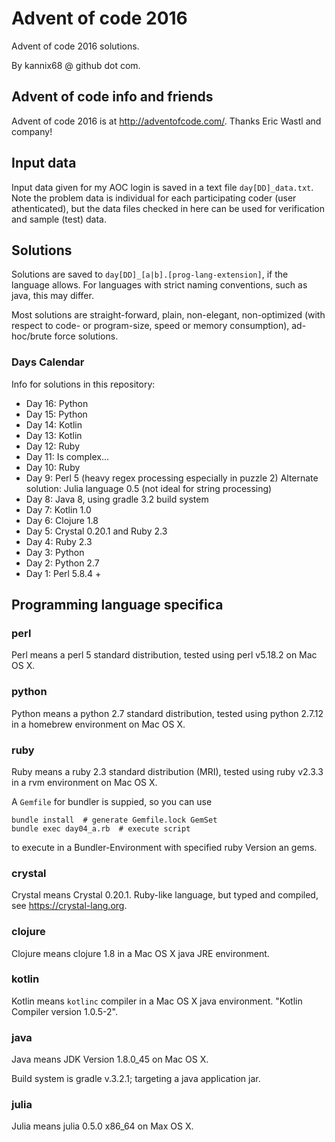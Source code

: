 # Advent of code 2016
Advent of code 2016 solutions.

By kannix68 @ github dot com.

## Advent of code info and friends

Advent of code 2016 is at <http://adventofcode.com/>.
Thanks Eric Wastl and company!

## Input data

Input data given for my AOC login is saved in a text file
`day[DD]_data.txt`.
Note the problem data is individual for each participating coder (user athenticated),
but the data files checked in here can be used for verification and sample (test) data.

## Solutions

Solutions are saved to `day[DD]_[a|b].[prog-lang-extension]`, if the language allows.
For languages with strict naming conventions, such as java, this may differ.

Most solutions are straight-forward, plain, non-elegant,
non-optimized (with respect to code- or program-size, speed or memory consumption),
ad-hoc/brute force solutions.

### Days Calendar
Info for solutions in this repository:

* Day 16: Python
* Day 15: Python
* Day 14: Kotlin
* Day 13: Kotlin
* Day 12: Ruby
* Day 11: Is complex...
* Day 10: Ruby
* Day 9: Perl 5
    (heavy regex processing especially in puzzle 2)
    Alternate solution: Julia language 0.5 (not ideal for string processing)
* Day 8: Java 8,
    using gradle 3.2 build system
* Day 7: Kotlin 1.0
* Day 6: Clojure 1.8
* Day 5: Crystal 0.20.1 and Ruby 2.3
* Day 4: Ruby 2.3
* Day 3: Python
* Day 2: Python 2.7
* Day 1: Perl 5.8.4 +

## Programming language specifica

### perl
Perl means a perl 5 standard distribution,
tested using perl v5.18.2 on Mac OS X.

### python
Python means a python 2.7 standard distribution,
tested using python 2.7.12 in a homebrew environment on Mac OS X.

### ruby
Ruby means a ruby 2.3 standard distribution (MRI),
tested using ruby v2.3.3 in a rvm environment on Mac OS X.

A `Gemfile` for bundler is suppied, so you can use

    bundle install  # generate Gemfile.lock GemSet
    bundle exec day04_a.rb  # execute script 

to execute in a Bundler-Environment with specified ruby Version an gems.

### crystal
Crystal means Crystal 0.20.1.
Ruby-like language, but typed and compiled, see <https://crystal-lang.org>.

### clojure
Clojure means clojure 1.8 in a Mac OS X java JRE environment.

### kotlin
Kotlin means `kotlinc` compiler in a Mac OS X java environment.
"Kotlin Compiler version 1.0.5-2".

### java
Java means JDK Version 1.8.0_45 on Mac OS X.

Build system is gradle v.3.2.1; targeting a java application jar.

### julia
Julia means julia 0.5.0 x86_64 on Max OS X.
